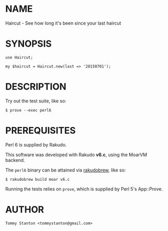 # NAME

Haircut - See how long it's been since your last haircut

# SYNOPSIS

```text
use Haircut;

my $haircut = Haircut.new(last => '20150701');
```

# DESCRIPTION

Try out the test suite, like so:

```text
$ prove --exec perl6
```

# PREREQUISITES

Perl 6 is supplied by Rakudo.

This software was developed with Rakudo __v6.c__, using the MoarVM
backend.

The `perl6` binary can be attained via
[rakudobrew](https://github.com/tadzik/rakudobrew), like so:

```text
$ rakudobrew build moar v6.c
```

Running the tests relies on `prove`, which is supplied by Perl 5's
App::Prove.

# AUTHOR

`Tommy Stanton <tommystanton@gmail.com>`
